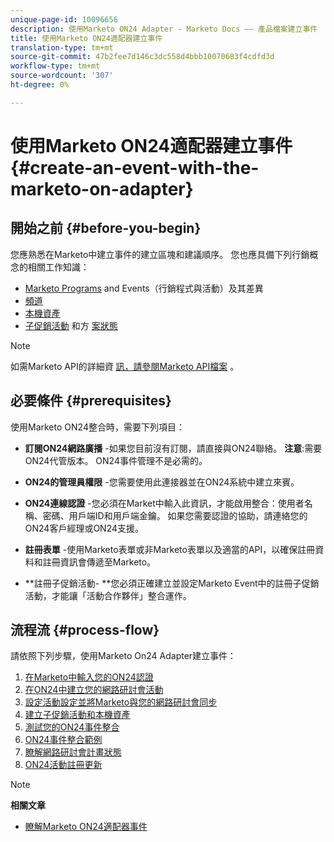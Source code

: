 ```yaml
---
unique-page-id: 10096656
description: 使用Marketo ON24 Adapter - Marketo Docs —— 產品檔案建立事件
title: 使用Marketo ON24適配器建立事件
translation-type: tm+mt
source-git-commit: 47b2fee7d146c3dc558d4bbb10070683f4cdfd3d
workflow-type: tm+mt
source-wordcount: '307'
ht-degree: 0%

---
```



# 使用Marketo ON24適配器建立事件 {#create-an-event-with-the-marketo-on-adapter}

## 開始之前 {#before-you-begin}

您應熟悉在Marketo中建立事件的建立區塊和建議順序。 您也應具備下列行銷概念的相關工作知識：

* [Marketo Programs](../../../../product-docs/core-marketo-concepts/programs/creating-programs/understanding-programs.md) and Events（行銷程式與活動）及其差異
* [頻道](../../../../product-docs/administration/tags/create-a-program-channel.md)
* [本機資產](../../../../product-docs/core-marketo-concepts/programs/creating-programs/understanding-local-assets-in-a-program.md)
* [子促銷活動](https://docs.marketo.com/x/IRCa) 和方 [案狀態](../../../../product-docs/core-marketo-concepts/smart-campaigns/program-flow-actions/change-program-status.md)

>[!NOTE]
>
>如需Marketo API的詳細資 [訊，請參閱Marketo API檔案](http://developers.marketo.com/documentation/rest/) 。

## 必要條件 {#prerequisites}

使用Marketo ON24整合時，需要下列項目：

* **訂閱ON24網路廣播** -如果您目前沒有訂閱，請直接與ON24聯絡。 **注意**:需要ON24代管版本。 ON24事件管理不是必需的。

* **ON24的管理員權限** -您需要使用此連接器並在ON24系統中建立來賓。
* **ON24連線認證** -您必須在Market中輸入此資訊，才能啟用整合：使用者名稱、密碼、用戶端ID和用戶端金鑰。 如果您需要認證的協助，請連絡您的ON24客戶經理或ON24支援。
* **註冊表單** -使用Marketo表單或非Marketo表單以及適當的API，以確保註冊資料和註冊資訊會傳遞至Marketo。
* **註冊子促銷活動- **您必須正確建立並設定Marketo Event中的註冊子促銷活動，才能讓「活動合作夥伴」整合運作。

## 流程流 {#process-flow}

請依照下列步驟，使用Marketo On24 Adapter建立事件：

1. [在Marketo中輸入您的ON24認證](create-an-event-with-the-marketo-on24-adapter/enter-your-on24-credentials-in-marketo.md)
1. [在ON24中建立您的網路研討會活動](create-an-event-with-the-marketo-on24-adapter/create-your-webinar-event-in-on24.md)
1. [設定活動設定並將Marketo與您的網路研討會同步](create-an-event-with-the-marketo-on24-adapter/configure-event-settings-and-sync-marketo-with-your-webinar.md)
1. [建立子促銷活動和本機資產](create-an-event-with-the-marketo-on24-adapter/create-child-campaigns-and-local-assets.md)
1. [測試您的ON24事件整合](create-an-event-with-the-marketo-on24-adapter/test-your-on24-event-integration.md)
1. [ON24事件整合範例](create-an-event-with-the-marketo-on24-adapter/example-on24-event-integration.md)
1. [瞭解網路研討會計畫狀態](create-an-event-with-the-marketo-on24-adapter/understanding-webinar-program-statuses.md)
1. [ON24活動註冊更新](create-an-event-with-the-marketo-on24-adapter/on24-event-registration-updates.md)

>[!NOTE]
>
>**相關文章**
>
>* [瞭解Marketo ON24適配器事件](create-an-event-with-the-marketo-on24-adapter/understanding-marketo-on24-adapter-events.md)

>



